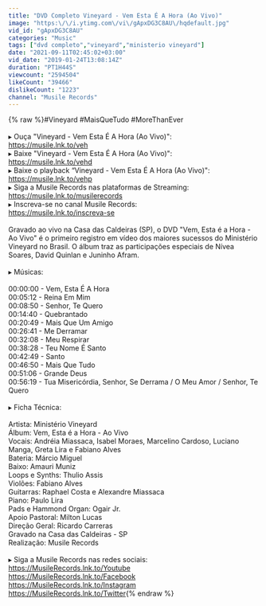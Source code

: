 ```yaml
---
title: "DVD Completo Vineyard - Vem Esta É A Hora (Ao Vivo)"
image: "https:\/\/i.ytimg.com\/vi\/gApxDG3C8AU\/hqdefault.jpg"
vid_id: "gApxDG3C8AU"
categories: "Music"
tags: ["dvd completo","vineyard","ministerio vineyard"]
date: "2021-09-11T02:45:02+03:00"
vid_date: "2019-01-24T13:08:14Z"
duration: "PT1H44S"
viewcount: "2594504"
likeCount: "39466"
dislikeCount: "1223"
channel: "Musile Records"
---
```

{% raw %}#Vineyard #MaisQueTudo #MoreThanEver<br /><br />▸ Ouça &quot;Vineyard - Vem Esta É A Hora (Ao Vivo)&quot;:<br /><a rel="nofollow" target="blank" href="https://musile.lnk.to/veh">https://musile.lnk.to/veh</a><br />▸ Baixe &quot;Vineyard - Vem Esta É A Hora (Ao Vivo)&quot;:<br /><a rel="nofollow" target="blank" href="https://musile.lnk.to/vehd">https://musile.lnk.to/vehd</a><br />▸ Baixe o playback “Vineyard - Vem Esta É A Hora (Ao Vivo)&quot;:<br /><a rel="nofollow" target="blank" href="https://musile.lnk.to/vehp">https://musile.lnk.to/vehp</a><br />▸ Siga a Musile Records nas plataformas de Streaming:<br /><a rel="nofollow" target="blank" href="https://musile.lnk.to/musilerecords">https://musile.lnk.to/musilerecords</a><br />▸ Inscreva-se no canal Musile Records:<br /><a rel="nofollow" target="blank" href="https://musile.lnk.to/inscreva-se">https://musile.lnk.to/inscreva-se</a><br /><br />Gravado ao vivo na Casa das Caldeiras (SP), o DVD &quot;Vem, Esta é a Hora - Ao Vivo&quot; é o primeiro registro em vídeo dos maiores sucessos do Ministério Vineyard no Brasil. O álbum traz as participações especiais de Nívea Soares, David Quinlan e Juninho Afram.<br /><br />▸ Músicas:<br /><br />00:00:00 - Vem, Esta É A Hora<br />00:05:12 - Reina Em Mim<br />00:08:50 - Senhor, Te Quero<br />00:14:40 - Quebrantado<br />00:20:49 - Mais Que Um Amigo<br />00:26:41 - Me Derramar<br />00:32:08 - Meu Respirar<br />00:38:28 - Teu Nome É Santo<br />00:42:49 - Santo<br />00:46:50 - Mais Que Tudo<br />00:51:06 - Grande Deus<br />00:56:19 - Tua Misericórdia, Senhor, Se Derrama / O Meu Amor / Senhor, Te Quero<br /><br />▸ Ficha Técnica:<br /><br />Artista: Ministério Vineyard<br />Álbum: Vem, Esta é a Hora - Ao Vivo<br />Vocais: Andréia Miassaca, Isabel Moraes, Marcelino Cardoso, Luciano Manga, Greta Lira e Fabiano Alves<br />Bateria: Márcio Miguel<br />Baixo: Amauri Muniz<br />Loops e Synths: Thulio Assis<br />Violões: Fabiano Alves<br />Guitarras: Raphael Costa e Alexandre Miassaca<br />Piano: Paulo Lira<br />Pads e Hammond Organ: Ogair Jr.<br />Apoio Pastoral: Milton Lucas<br />Direção Geral: Ricardo Carreras<br />Gravado na Casa das Caldeiras - SP<br />Realização: Musile Records<br /><br />▸ Siga a Musile Records nas redes sociais:<br /><a rel="nofollow" target="blank" href="https://MusileRecords.lnk.to/Youtube">https://MusileRecords.lnk.to/Youtube</a><br /><a rel="nofollow" target="blank" href="https://MusileRecords.lnk.to/Facebook">https://MusileRecords.lnk.to/Facebook</a><br /><a rel="nofollow" target="blank" href="https://MusileRecords.lnk.to/Instagram">https://MusileRecords.lnk.to/Instagram</a><br /><a rel="nofollow" target="blank" href="https://MusileRecords.lnk.to/Twitter">https://MusileRecords.lnk.to/Twitter</a>{% endraw %}
